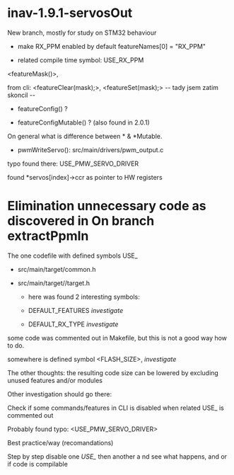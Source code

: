 # inav-1.9.1-servosOut #

 New branch, mostly for study on STM32 behaviour

* make RX_PPM enabled by default
 featureNames[0] = "RX_PPM"

 * related compile time symbol: USE_RX_PPM

 <featureMask()>, 

 from cli: <featureClear(mask);>, <featureSet(mask);> -- tady jsem zatim skoncil --

 * featureConfig() ?

 * featureConfigMutable() ? (also found in 2.0.1)

 On general what is difference between * & *Mutable.

 * pwmWriteServo(): src/main/drivers/pwm_output.c

 typo found there: USE_PMW_SERVO_DRIVER

 found *servos[index]->ccr as pointer to HW registers

# Elimination unnecessary code as discovered in On branch extractPpmIn #

 The one codefile with defined symbols USE_

 * src/main/target/common.h

 * src/main/target/<USED BOARD>/target.h

   - here was found 2 interesting symbols:

   * DEFAULT_FEATURES *investigate*
 
   * DEFAULT_RX_TYPE *investigate*

 some code was commented out in Makefile, but this is not a good way how to do.

 <Side effect> somewhere is defined symbol <FLASH_SIZE>, *investigate*

 The other thoughts: the resulting code size can be lowered by excluding unused features and/or modules

Other investigation should go there:

 Check if some commands/features in CLI is disabled when related USE_ is commented out

Probably found typo: <USE_PMW_SERVO_DRIVER>

Best practice/way (recomandations)

 Step by step disable one *USE_* then another a nd see what happens, and or if code is compilable

